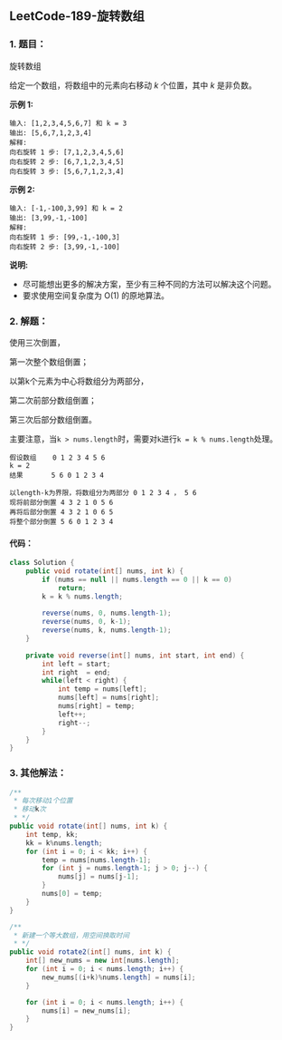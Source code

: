 ## LeetCode-189-旋转数组

### 1. 题目：

旋转数组

给定一个数组，将数组中的元素向右移动 *k* 个位置，其中 *k* 是非负数。

**示例 1:**

```
输入: [1,2,3,4,5,6,7] 和 k = 3
输出: [5,6,7,1,2,3,4]
解释:
向右旋转 1 步: [7,1,2,3,4,5,6]
向右旋转 2 步: [6,7,1,2,3,4,5]
向右旋转 3 步: [5,6,7,1,2,3,4]
```

**示例 2:**

```
输入: [-1,-100,3,99] 和 k = 2
输出: [3,99,-1,-100]
解释: 
向右旋转 1 步: [99,-1,-100,3]
向右旋转 2 步: [3,99,-1,-100]
```

**说明:**

- 尽可能想出更多的解决方案，至少有三种不同的方法可以解决这个问题。
- 要求使用空间复杂度为 O(1) 的原地算法。

### 2. 解题：

使用三次倒置，

第一次整个数组倒置；

以第k个元素为中心将数组分为两部分，

第二次前部分数组倒置；

第三次后部分数组倒置。

主要注意，当`k > nums.length`时，需要对`k`进行`k = k % nums.length`处理。

```
假设数组    0 1 2 3 4 5 6
k = 2
结果       5 6 0 1 2 3 4

以length-k为界限，将数组分为两部分 0 1 2 3 4 ， 5 6
现将前部分倒置 4 3 2 1 0 5 6
再将后部分倒置 4 3 2 1 0 6 5
将整个部分倒置 5 6 0 1 2 3 4
```

#### 代码：

```java
class Solution {
    public void rotate(int[] nums, int k) {
        if (nums == null || nums.length == 0 || k == 0)
            return;
        k = k % nums.length;
        
        reverse(nums, 0, nums.length-1);
        reverse(nums, 0, k-1);
        reverse(nums, k, nums.length-1);
    }
    
    private void reverse(int[] nums, int start, int end) {
        int left = start;
        int right  = end;
        while(left < right) {
            int temp = nums[left];
            nums[left] = nums[right];
            nums[right] = temp;
            left++;
            right--;
        }
    }
}
```

### 3. 其他解法：

```java
/**
 * 每次移动1个位置
 * 移动k次
 * */
public void rotate(int[] nums, int k) {
    int temp, kk;
    kk = k%nums.length;
    for (int i = 0; i < kk; i++) {
        temp = nums[nums.length-1];
        for (int j = nums.length-1; j > 0; j--) {
            nums[j] = nums[j-1];
        }
        nums[0] = temp;
    }
}

/**
 * 新建一个等大数组，用空间换取时间
 * */
public void rotate2(int[] nums, int k) {
    int[] new_nums = new int[nums.length];
    for (int i = 0; i < nums.length; i++) {
        new_nums[(i+k)%nums.length] = nums[i];
    }

    for (int i = 0; i < nums.length; i++) {
        nums[i] = new_nums[i];
    }
}
```